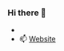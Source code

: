 ### Hi there 💓

<!--
**wickedb/wickedb** is a ✨ _special_ ✨ repository because its `README.md` (this file) appears on your GitHub profile.
-->

- 
- 📫 [Website](https://wickedbucket.netlify.app/)

